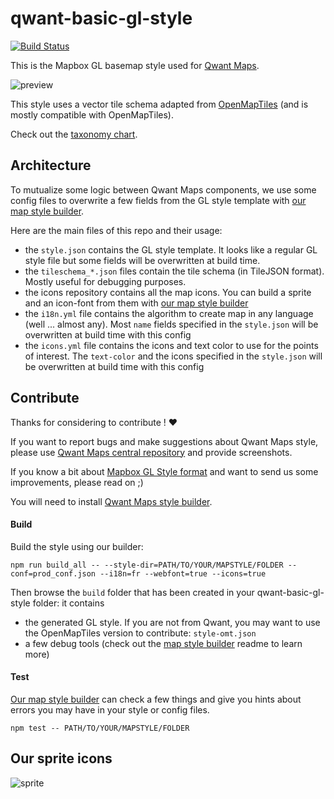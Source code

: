 # qwant-basic-gl-style

[![Build Status](https://travis-ci.org/QwantResearch/qwant-basic-gl-style.svg?branch=master)](https://travis-ci.org/QwantResearch/qwant-basic-gl-style)

This is the Mapbox GL basemap style used for [Qwant Maps](https://github.com/QwantResearch/QwantMaps).

![preview](https://qwantresearch.github.io/qwant-basic-gl-style/preview/custom.png)

This style uses a vector tile schema adapted from [OpenMapTiles](https://github.com/QwantResearch/OpenMapTiles) (and is mostly compatible with OpenMapTiles).

Check out the [taxonomy chart](https://jawg.github.io/taxonomy/demo/?url=https://raw.githubusercontent.com/QwantResearch/qwant-basic-gl-style/master/style.json).

## Architecture

To mutualize some logic between Qwant Maps components, we use some config files to overwrite a few fields from the GL style template with [our map style builder](https://github.com/QwantResearch/map-style-builder).

Here are the main files of this repo and their usage:

* the `style.json` contains the GL style template. It looks like a regular GL style file but some fields will be overwritten at build time.
* the `tileschema_*.json` files contain the tile schema (in TileJSON format). Mostly useful for debugging purposes.
* the icons repository contains all the map icons. You can build a sprite and an icon-font from them with [our map style builder](https://github.com/QwantResearch/map-style-builder)
* the `i18n.yml` file contains the algorithm to create map in any language (well ... almost any). Most `name` fields specified in the `style.json` will be overwritten at build time with this config
* the `icons.yml` file contains the icons and text color to use for the points of interest. The `text-color` and the icons specified in the `style.json` will be overwritten at build time with this config

## Contribute

Thanks for considering to contribute ! :heart:

If you want to report bugs and make suggestions about Qwant Maps style, please use [Qwant Maps central repository](https://github.com/QwantResearch/QwantMaps) and provide screenshots.

If you know a bit about [Mapbox GL Style format](https://www.mapbox.com/mapbox-gl-js/style-spec) and want to send us some improvements, please read on ;)

You will need to install [Qwant Maps style builder](https://github.com/QwantResearch/map-style-builder).

#### Build

Build the style using our builder:

```
npm run build_all -- --style-dir=PATH/TO/YOUR/MAPSTYLE/FOLDER --conf=prod_conf.json --i18n=fr --webfont=true --icons=true
```

Then browse the `build` folder that has been created in your qwant-basic-gl-style folder: it contains
* the generated GL style. If you are not from Qwant, you may want to use the OpenMapTiles version to contribute: `style-omt.json`
* a few debug tools (check out the [map style builder](https://github.com/QwantResearch/map-style-builder) readme to learn more)

#### Test

[Our map style builder](https://github.com/QwantResearch/map-style-builder) can check a few things and give you hints about errors you may have in your style or config files.

`npm test -- PATH/TO/YOUR/MAPSTYLE/FOLDER`


## Our sprite icons

![sprite](https://qwantresearch.github.io/qwant-basic-gl-style/sprite@2x.png)
